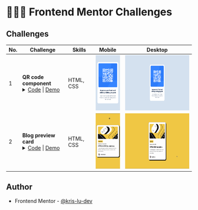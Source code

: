 # 🧑🏻‍💻 Frontend Mentor Challenges

<!-- ## Introduction -->

## Challenges

| No. | Challenge | Skills | Mobile                                                                | Desktop                                                        |
| --- | --------------------------------------------------------------------------------------------------------------------------------------------------------------------------------------------------------------------------------------------------|------------------------------------------------------------------------------------------------------------------------------------------------------------------------------------------------------- | --------------------------------------------------------------------- | -------------------------------------------------------------- |
| 1   | **QR code component** <br/> <details><summary>[Code](/01-QR-code-component/) \| [Demo](https://kris-lu-dev.github.io/Frontend-Mentor-Challenges/01-QR-code-component/) </summary>Simple QR code component</details>                                             | HTML, CSS | <img src="/01-QR-code-component/Screenshot-mobile.png" height="150"/>            | <img src="/01-QR-code-component/Screenshot.png" height="150"/>            |
| 2   | **Blog preview card** <br/> <details><summary>[Code](/02-Blog-preview-card/) \| [Demo](https://kris-lu-dev.github.io/Frontend-Mentor-Challenges/02-Blog-preview-card/) </summary>Simple card layout with hover effect</details>                                             | HTML, CSS | <img src="/02-Blog-preview-card/Screenshot-mobile.gif" height="150"/>            | <img src="/02-Blog-preview-card/Screenshot.gif" height="150"/>            |



## Author
- Frontend Mentor - [@kris-lu-dev](https://www.frontendmentor.io/profile/kris-lu-dev)

